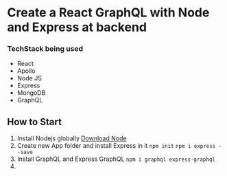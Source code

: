 # Create a React GraphQL with Node and Express at backend

### TechStack being used
- React
- Apollo
- Node JS
- Express
- MongoDB
- GraphQL

## How to Start

1. Install Nodejs globally
    [Download Node](https://nodejs.org/en/ "https://nodejs.org/en/")
2. Create new App folder and install Express in it
    ``npm init``
    ``npm i express --save``
3. Install GraphQL and Express GraphQL
    ``npm i graphql express-graphql``
4. 

